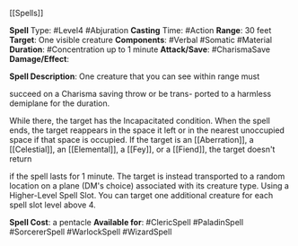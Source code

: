 [[Spells]]

**Spell** Type: #Level4 #Abjuration 
**Casting** Time: #Action 
**Range**: 30 feet
**Target**: One visible creature
**Components**: #Verbal #Somatic #Material 
**Duration**: #Concentration up to 1 minute
**Attack/Save**: #CharismaSave 
**Damage/Effect**:

**Spell Description**: 
	One creature that you can see within range must

succeed on a Charisma saving throw or be trans-
ported to a harmless demiplane for the duration.

While there, the target has the Incapacitated condition. When the spell ends, the target reappears in the space it left or in the nearest unoccupied space if
that space is occupied. If the target is an [[Aberration]], a [[Celestial]], an [[Elemental]], a [[Fey]], or a [[Fiend]], the target doesn't return

if the spell lasts for 1 minute. The target is instead transported to a random location on a plane (DM's
choice) associated with its creature type.
Using a Higher-Level Spell Slot. You can target one
additional creature for each spell slot level above 4.

**Spell Cost**: a pentacle
**Available for**: #ClericSpell #PaladinSpell #SorcererSpell #WarlockSpell #WizardSpell 